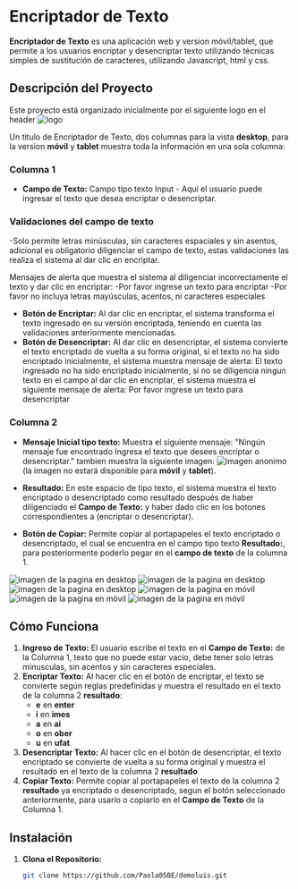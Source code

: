 # Encriptador de Texto

**Encriptador de Texto** es una aplicación web y version móvil/tablet, que permite a los usuarios encriptar y desencriptar texto utilizando técnicas simples de sustitución de caracteres, utilizando Javascript, html y css.

## Descripción del Proyecto

Este proyecto está organizado inicialmente por el siguiente logo en el header ![logo](./assets/Logo.png)

Un titulo de Encriptador de Texto, dos columnas para la vista **desktop**, para la version **móvil** y **tablet** muestra toda la información en una sola columna:

### Columna 1

- **Campo de Texto:** Campo tipo texto Input - Aquí el usuario puede ingresar el texto que desea encriptar o desencriptar.
### Validaciones del campo de texto
-Solo permite letras minúsculas, sin caracteres espaciales y sin asentos, adicional es obligatorio diligenciar el campo de texto, estas validaciones las realiza el sistema al dar clic en encriptar.

Mensajes de alerta que muestra el sistema al diligenciar incorrectamente el texto y dar clic en encriptar:
-Por favor ingrese un texto para encriptar
-Por favor no incluya letras mayúsculas, acentos, ni caracteres especiales

- **Botón de Encriptar:** Al dar clic en encriptar, el sistema transforma el texto ingresado en su versión encriptada, teniendo en cuenta las validaciones anteriormente mencionadas.
- **Botón de Desencriptar:** Al dar clic en desencriptar, el sistema convierte el texto encriptado de vuelta a su forma original, si el texto no ha sido encriptado inicialmente, el sistema muestra mensaje de alerta: El texto ingresado no ha sido encriptado inicialmente, si no se diligencia ningun texto en el campo al dar clic en encriptar, el sistema muestra el siguiente mensaje de alerta: Por favor ingrese un texto para desencriptar

### Columna 2

- **Mensaje Inicial tipo texto:** Muestra el siguiente mensaje: 
"Ningún mensaje fue encontrado
Ingresa el texto que desees encriptar o desencriptar." 
tambien muestra la siguiente imagen:
![imagen anonimo](./assets/Anonimo.png) 
(la imagen no estará disponible para **móvil** y **tablet**).

- **Resultado:** En este espacio de tipo texto, el sistema muestra el texto encriptado o desencriptado como resultado después de haber diligenciado el **Campo de Texto:** y haber dado clic en los botones correspondientes a (encriptar o desencriptar).
- **Botón de Copiar:** Permite copiar al portapapeles el texto encriptado o desencriptado, el cual se encuentra en el campo tipo texto **Resultado:**, para posteriormente poderlo pegar en el **campo de texto** de la columna 1.

![imagen de la pagina en desktop](./imagenes/Pantallainicial.png)
![imagen de la pagina en desktop](./imagenes/Encriptar.png)
![imagen de la pagina en desktop](./imagenes/Desencriptar.png)
![imagen de la pagina en móvil](./imagenes/Pantallainicialmovil.png)
![imagen de la pagina en móvil](./imagenes/Encriptarmovil.png)
![imagen de la pagina en móvil](./imagenes/Desencriptarmovil.png)

## Cómo Funciona

1. **Ingreso de Texto:** El usuario escribe el texto en el **Campo de Texto:** de la Columna 1, texto que no puede estar vacio, debe tener solo letras minusculas, sin acentos y sin caracteres especiales.
2. **Encriptar Texto:** Al hacer clic en el botón de encriptar, el texto se convierte según reglas predefinidas y muestra el resultado en el texto de la columna 2 **resultado**:
   - **e**  en **enter**
   - **i**  en **imes**
   - **a**  en  **ai**
   - **o**  en  **ober**
   - **u**  en **ufat**
3. **Desencriptar Texto:** Al hacer clic en el botón de desencriptar, el texto encriptado se convierte de vuelta a su forma original y muestra el resultado en el texto de la columna 2 **resultado**
4. **Copiar Texto:** Permite copiar al portapapeles el texto de la columna 2 **resultado** ya encriptado o desencriptado, segun el botón seleccionado anteriormente, para usarlo o copiarlo en el **Campo de Texto** de la Columna 1.

## Instalación

1. **Clona el Repositorio:**

   ```bash
   git clone https://github.com/Paola05BE/demoluis.git
